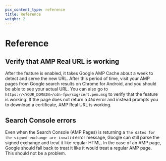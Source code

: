 ```yaml
---
pcx_content_type: reference
title: Reference
weight: 2
---
```


# Reference

## Verify that AMP Real URL is working

After the feature is enabled, it takes Google AMP Cache about a week to detect and serve the new URL. After this period of time, visit your AMP pages from Google search results on Chrome for Android, and you should be able to see your actual URL. You can also go to `https://<YOUR_DOMAIN>/cdn-fpw/sxg/cert.pem.msg` to verify that the feature is working. If the page does not return a `404` error and instead prompts you to download a certificate, AMP Real URL is working.

## Search Console errors

Even when the Search Console (AMP Pages) is returning a `The dates for the signed exchange are invalid` error message, Google can still parse the signed exchange and treat it like regular HTML. In the case of an AMP page, Google should fall back to treat it like it would treat a regular AMP page. This should not be a problem.
